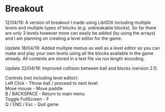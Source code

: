 # Breakout

12/04/19: A version of breakout I made using LibGDX including multiple levels and multiple types of blocks (e.g. unbreakable blocks). So far there are only 3 levels however more can easily be added (by using the arrays) and I am planning on creating a level editor for the game.

Update 18/04/19: Added multiple menus as well as a level editor so you can make and play your own levels using all the blocks available in the game already. All contents are stored in a text file via run length encoding.

Update 22/04/19: Improved collision between ball and blocks (version 2.1).

Controls (not including level editor):                                                                                          
Left Click - Throw ball / proceed to next level                                                               
Move mouse - Move paddle                                                     
B / BACKSPACE - Return to main menu                                       
Toggle FullScreen - F                                                           
Q / END / Esc - Quit game

